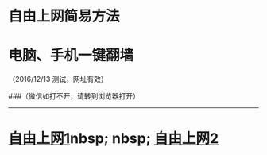 # 自由上网简易方法
# 电脑、手机一键翻墙
（2016/12/13 测试，网址有效）

###（微信如打不开，请转到浏览器打开）


***

# <a href="https://github.com/zhen99425/free1/blob/master/README.md?20161213" target="_blank">自由上网1</a>nbsp;&nbsp;nbsp;&nbsp;<a href="https://github.com/zhen99425/free2/blob/master/README.md?20161213" target="_blank">自由上网2</a>
